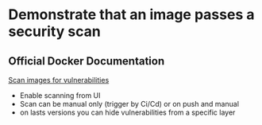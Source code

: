 # Demonstrate that an image passes a security scan

## Official Docker Documentation
[Scan images for vulnerabilities](https://docs.docker.com/datacenter/dtr/2.3/guides/user/manage-images/scan-images-for-vulnerabilities/)

- Enable scanning from UI
- Scan can be manual only (trigger by Ci/Cd) or on push and manual
- on lasts versions you can hide vulnerabilities from a specific layer 
